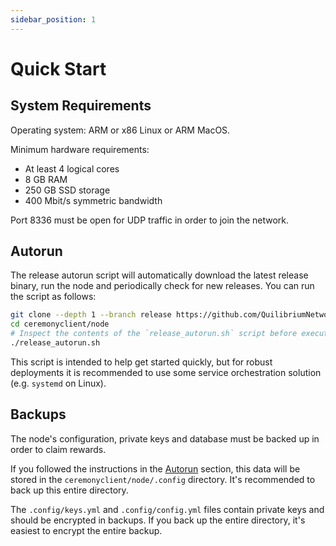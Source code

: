 ```yaml
---
sidebar_position: 1
---
```


# Quick Start

## System Requirements

Operating system: ARM or x86 Linux or ARM MacOS.

Minimum hardware requirements:
- At least 4 logical cores 
- 8 GB RAM
- 250 GB SSD storage
- 400 Mbit/s symmetric bandwidth 

Port 8336 must be open for UDP traffic in order to join the network.

## Autorun

The release autorun script will automatically download the latest release binary, run the node and periodically check for new releases. You can run the script as follows:

```bash
git clone --depth 1 --branch release https://github.com/QuilibriumNetwork/ceremonyclient.git
cd ceremonyclient/node
# Inspect the contents of the `release_autorun.sh` script before executing it
./release_autorun.sh
```

This script is intended to help get started quickly, but for robust deployments it is recommended to use some service orchestration solution (e.g. `systemd` on Linux).

## Backups

The node's configuration, private keys and database must be backed up in order to claim rewards. 

If you followed the instructions in the [Autorun](#autorun) section, this data will be stored in the `ceremonyclient/node/.config` directory. It's recommended to back up this entire directory. 

The `.config/keys.yml` and `.config/config.yml` files contain private keys and should be encrypted in backups. If you back up the entire directory, it's easiest to encrypt the entire backup.



